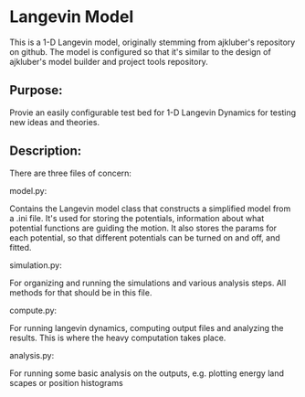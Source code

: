 Langevin Model
==============

This is a 1-D Langevin model, originally stemming from ajkluber's repository on github. The model is configured so that it's similar to the design of ajkluber's model builder and project tools repository.

Purpose:
--------

Provie an easily configurable test bed for 1-D Langevin Dynamics for testing new ideas and theories. 


Description:
------------

There are three files of concern:

model.py: 

Contains the Langevin model class that constructs a simplified model from a .ini file. It's used for storing the potentials, information about what potential functions are guiding the motion. It also stores the params for each potential, so that different potentials can be turned on and off, and fitted.

simulation.py: 

For organizing and running the simulations and various analysis steps. All methods for that should be in this file.

compute.py: 

For running langevin dynamics, computing output files and analyzing the results. This is where the heavy computation takes place.

analysis.py:

For running some basic analysis on the outputs, e.g. plotting energy land scapes or position histograms

